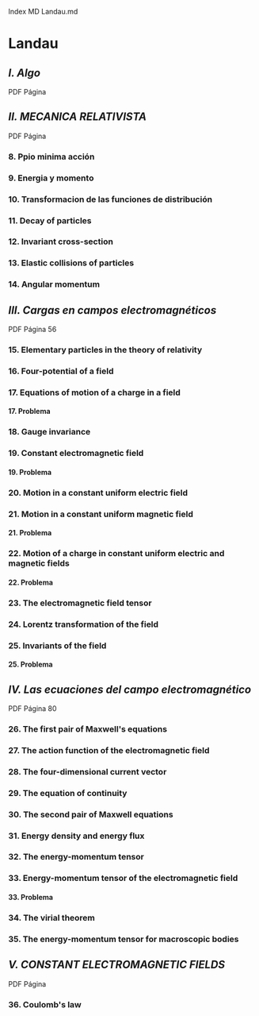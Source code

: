 Index MD Landau.md

# Landau

## *I. Algo*
PDF Página 

## *II. MECANICA RELATIVISTA*
PDF Página 
### 8. Ppio minima acción

### 9. Energia y momento

### 10. Transformacion de las funciones de distribución

### 11. Decay of particles

### 12. Invariant cross-section

### 13. Elastic collisions of particles

### 14. Angular momentum


## *III. Cargas en campos electromagnéticos*
PDF Página 56
### 15. Elementary particles in the theory of relativity

### 16. Four-potential of a field

### 17. Equations of motion of a charge in a field
#### 17. Problema

### 18. Gauge invariance

### 19. Constant electromagnetic field 
#### 19. Problema

### 20. Motion in a constant uniform electric field

### 21. Motion in a constant uniform magnetic field
#### 21. Problema

### 22. Motion of a charge in constant uniform electric and magnetic fields
#### 22. Problema

### 23. The electromagnetic field tensor

### 24. Lorentz transformation of the field

### 25. Invariants of the field
#### 25. Problema


## *IV. Las ecuaciones del campo electromagnético*
PDF Página 80
### 26. The first pair of Maxwell's equations

### 27. The action function of the electromagnetic field

### 28. The four-dimensional current vector

### 29. The equation of continuity

### 30. The second pair of Maxwell equations

### 31. Energy density and energy flux

### 32. The energy-momentum tensor

### 33. Energy-momentum tensor of the electromagnetic field
#### 33. Problema

### 34. The virial theorem

### 35. The energy-momentum tensor for macroscopic bodies


## *V. CONSTANT ELECTROMAGNETIC FIELDS*
PDF Página 
### 36. Coulomb's law


